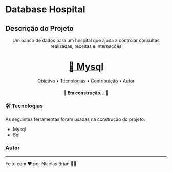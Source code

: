 # Database Hospital

## Descrição do Projeto
<p align="center">Um banco de dados para um hospital que ajuda a controlar consultas realizadas, receitas e internações</p>

<h1 align="center">
    <a href="https://pt-br.reactjs.org/">🔗 Mysql</a>
</h1>

<p align="center">
 <a href="#objetivo">Objetivo</a> •
 <a href="#tecnologias">Tecnologias</a> • 
 <a href="#contribuicao">Contribuição</a> • 
 <a href="#autor">Autor</a>
</p>

<h4 align="center"> 
	🚧 Em construção...  🚧
</h4>

### 🛠 Tecnologias

As seguintes ferramentas foram usadas na construção do projeto:

- Mysql
- Sql
### Autor
---

Feito com ❤️ por Nicolas Brian 👋🏽 

